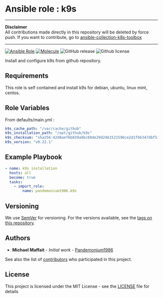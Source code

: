 # Ansible role : k9s

---

**Disclaimer**  
All contributions made directly in this repository will be deleted by force push. If you want to contribute, go to [ansible-collection-k8s-toolbox](https://github.com/Pandemonium1986/ansible-collection-k8s-toolbox)

---

[![Ansible Role](https://img.shields.io/ansible/role/d/pandemonium1986/k9s?logo=Ansible&color=blue)](https://galaxy.ansible.com/ui/standalone/roles/pandemonium1986/k9s/)
[![Molecule](https://github.com/Pandemonium1986/ansible-role-k9s/actions/workflows/molecule.yml/badge.svg)](https://github.com/Pandemonium1986/ansible-role-k9s/actions/workflows/molecule.yml)
![GitHub release](https://img.shields.io/github/release/Pandemonium1986/ansible-role-k9s.svg?logo=github)
![Github license](https://img.shields.io/github/license/Pandemonium1986/ansible-role-k9s.svg?logo=github)

Install and configure k9s from github repository.

## Requirements

This role is self contained and install k9s for debian, ubuntu, linux mint, centos.

## Role Variables

From defaults/main.yml :

```yaml
k9s_cache_path: "/var/cache/github"
k9s_installation_path: "/opt/github/k9s"
k9s_checksum: "sha256:42d8aef6b839a9bc60de29d2461521596ce2d1f66347dbf5196983229cfeafd2"
k9s_version: "v0.22.1"
```

## Example Playbook

```yaml
- name: k9s installation
  hosts: all
  become: true
  tasks:
    - import_role:
        name: pandemonium1986.k9s
```

## Versioning

We use [SemVer](http://semver.org/) for versioning. For the versions available, see the [tags on this repository](https://github.com/Pandemonium1986/ansible-role-k9s/tags).

## Authors

- **Michael Maffait** - _Initial work_ - [Pandemonium1986](https://github.com/Pandemonium1986)

See also the list of [contributors](https://github.com/your/project/contributors) who participated in this project.

## License

This project is licensed under the MIT License - see the [LICENSE](./LICENSE) file for details

